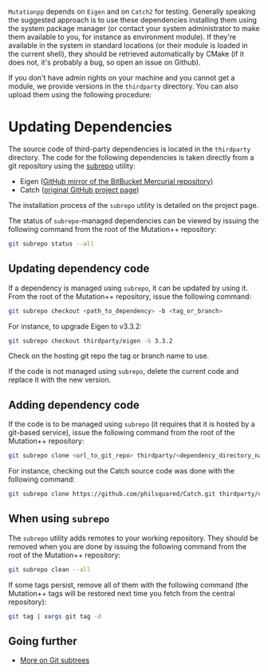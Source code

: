 <a id="top"></a>

`Mutationpp` depends on `Eigen` and on `Catch2` for testing. Generally speaking the suggested approach is to use these dependencies installing them using the system package manager (or contact your system administrator to make them available to you, for instance as environment module). If they're available in the system in standard locations (or their module is loaded in the current shell), they should be retrieved automatically by CMake (if it does not, it's probably a bug, so open an issue on Github).

If you don't have admin rights on your machine and you cannot get a module, we provide versions in the `thirdparty` directory. You can also upload them using the following procedure:


# Updating Dependencies

The source code of third-party dependencies is located in the `thirdparty` directory. The code for the following dependencies is taken directly from a git repository using the [subrepo](https://github.com/ingydotnet/git-subrepo) utility:

- Eigen ([GitHub mirror of the BitBucket Mercurial repository](https://github.com/RLovelett/eigen))
- Catch ([original GitHub project page](https://github.com/philsquared/Catch))

The installation process of the `subrepo` utility is detailed on the project page.

The status of `subrepo`-managed dependencies can be viewed by issuing the following command from the root of the Mutation++ repository:

```bash
git subrepo status --all
```

## Updating dependency code

If a dependency is managed using `subrepo`, it can be updated by using it. From the root of the Mutation++ repository, issue the following command:

```bash
git subrepo checkout <path_to_dependency> -b <tag_or_branch>
```

For instance, to upgrade Eigen to v3.3.2:

```bash
git subrepo checkout thirdparty/eigen -b 3.3.2
```

Check on the hosting git repo the tag or branch name to use.

If the code is not managed using `subrepo`, delete the current code and replace it with the new version.

## Adding dependency code

If the code is to be managed using `subrepo` (it requires that it is hosted by a git-based service), issue the following command from the root of the Mutation++ repository:

```bash
git subrepo clone <url_to_git_repo> thirdparty/<dependency_directory_name> -b <branch_or_tag>
```

For instance, checking out the Catch source code was done with the following command:
    
```bash
git subrepo clone https://github.com/philsquared/Catch.git thirdparty/catch -b v1.9.3
```

## When using `subrepo`

The `subrepo` utility adds remotes to your working repository. They should be removed when you are done by issuing the following command from the root of the Mutation++ repository:

```bash
git subrepo clean --all
```

If some tags persist, remove all of them with the following command (the Mutation++ tags will be restored next time you fetch from the central repository):

```bash
git tag | xargs git tag -d
```

## Going further

- [More on Git subtrees](https://medium.com/@porteneuve/mastering-git-subtrees-943d29a798ec)
